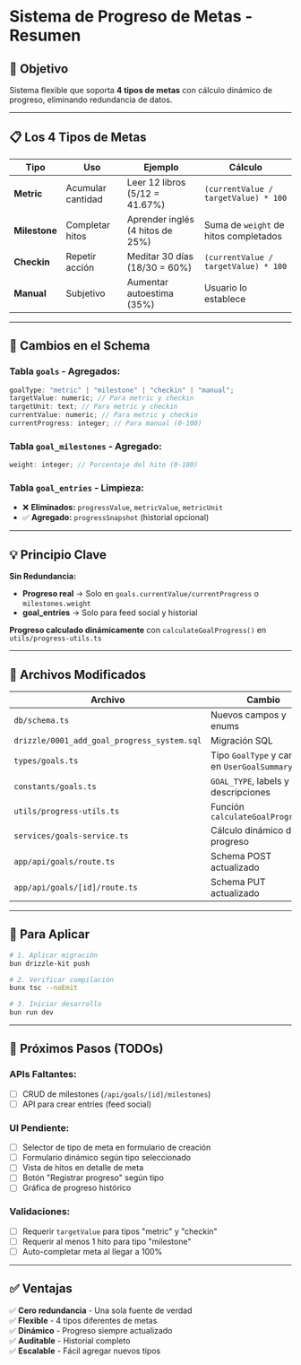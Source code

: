 # Sistema de Progreso de Metas - Resumen

## 🎯 Objetivo

Sistema flexible que soporta **4 tipos de metas** con cálculo dinámico de progreso, eliminando redundancia de datos.

---

## 📋 Los 4 Tipos de Metas

| Tipo          | Uso               | Ejemplo                          | Cálculo                               |
| ------------- | ----------------- | -------------------------------- | ------------------------------------- |
| **Metric**    | Acumular cantidad | Leer 12 libros (5/12 = 41.67%)   | `(currentValue / targetValue) * 100`  |
| **Milestone** | Completar hitos   | Aprender inglés (4 hitos de 25%) | Suma de `weight` de hitos completados |
| **Checkin**   | Repetir acción    | Meditar 30 días (18/30 = 60%)    | `(currentValue / targetValue) * 100`  |
| **Manual**    | Subjetivo         | Aumentar autoestima (35%)        | Usuario lo establece                  |

---

## 🔧 Cambios en el Schema

### Tabla `goals` - Agregados:

```typescript
goalType: "metric" | "milestone" | "checkin" | "manual";
targetValue: numeric; // Para metric y checkin
targetUnit: text; // Para metric y checkin
currentValue: numeric; // Para metric y checkin
currentProgress: integer; // Para manual (0-100)
```

### Tabla `goal_milestones` - Agregado:

```typescript
weight: integer; // Porcentaje del hito (0-100)
```

### Tabla `goal_entries` - Limpieza:

- ❌ **Eliminados:** `progressValue`, `metricValue`, `metricUnit`
- ✅ **Agregado:** `progressSnapshot` (historial opcional)

---

## 💡 Principio Clave

**Sin Redundancia:**

- **Progreso real** → Solo en `goals.currentValue/currentProgress` o `milestones.weight`
- **goal_entries** → Solo para feed social y historial

**Progreso calculado dinámicamente** con `calculateGoalProgress()` en `utils/progress-utils.ts`

---

## 📁 Archivos Modificados

| Archivo                                     | Cambio                                        |
| ------------------------------------------- | --------------------------------------------- |
| `db/schema.ts`                              | Nuevos campos y enums                         |
| `drizzle/0001_add_goal_progress_system.sql` | Migración SQL                                 |
| `types/goals.ts`                            | Tipo `GoalType` y campos en `UserGoalSummary` |
| `constants/goals.ts`                        | `GOAL_TYPE`, labels y descripciones           |
| `utils/progress-utils.ts`                   | Función `calculateGoalProgress()`             |
| `services/goals-service.ts`                 | Cálculo dinámico de progreso                  |
| `app/api/goals/route.ts`                    | Schema POST actualizado                       |
| `app/api/goals/[id]/route.ts`               | Schema PUT actualizado                        |

---

## 🚀 Para Aplicar

```bash
# 1. Aplicar migración
bun drizzle-kit push

# 2. Verificar compilación
bunx tsc --noEmit

# 3. Iniciar desarrollo
bun run dev
```

---

## 📝 Próximos Pasos (TODOs)

### APIs Faltantes:

- [ ] CRUD de milestones (`/api/goals/[id]/milestones`)
- [ ] API para crear entries (feed social)

### UI Pendiente:

- [ ] Selector de tipo de meta en formulario de creación
- [ ] Formulario dinámico según tipo seleccionado
- [ ] Vista de hitos en detalle de meta
- [ ] Botón "Registrar progreso" según tipo
- [ ] Gráfica de progreso histórico

### Validaciones:

- [ ] Requerir `targetValue` para tipos "metric" y "checkin"
- [ ] Requerir al menos 1 hito para tipo "milestone"
- [ ] Auto-completar meta al llegar a 100%

---

## ✅ Ventajas

✅ **Cero redundancia** - Una sola fuente de verdad  
✅ **Flexible** - 4 tipos diferentes de metas  
✅ **Dinámico** - Progreso siempre actualizado  
✅ **Auditable** - Historial completo  
✅ **Escalable** - Fácil agregar nuevos tipos
